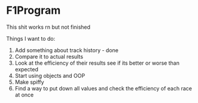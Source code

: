 # F1Program
This shit works rn but not finished

Things I want to do:
  1. Add something about track history - done
  2. Compare it to actual results
  3. Look at the efficiency of their results see if its better or worse than expected
  4. Start using objects and OOP
  5. Make spiffy
  6. Find a way to put down all values and check the efficiency of each race at once
